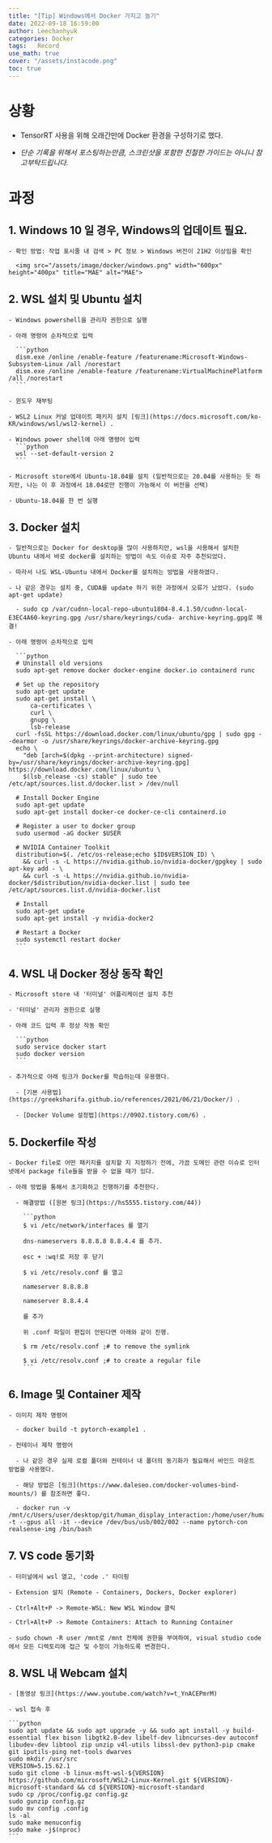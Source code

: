 ```yaml
---
title: "[Tip] Windows에서 Docker 가지고 놀기"
date: 2022-09-18 16:59:00
author: Leechanhyuk
categories: Docker
tags:	Record
use_math: true
cover: "/assets/instacode.png"
toc: true
---
```

# 상황

  - TensorRT 사용을 위해 오래간만에 Docker 환경을 구성하기로 했다.

  - *단순 기록을 위해서 포스팅하는만큼, 스크린샷을 포함한 친절한 가이드는 아니니 참고부탁드립니다.*

# 과정

  ## 1. Windows 10 일 경우, Windows의 업데이트 필요.

    - 확인 방법: 작업 표시줄 내 검색 > PC 정보 > Windows 버전이 21H2 이상임을 확인

      <img src="/assets/image/docker/windows.png" width="600px" height="400px" title="MAE" alt="MAE"> 

  ## 2. WSL 설치 및 Ubuntu 설치

    - Windows powershell을 관리자 권한으로 실행

    - 아래 명령어 순차적으로 입력

      ```python
      dism.exe /online /enable-feature /featurename:Microsoft-Windows-Subsystem-Linux /all /norestart
      dism.exe /online /enable-feature /featurename:VirtualMachinePlatform /all /norestart
      ```
    
    - 윈도우 재부팅

    - WSL2 Linux 커널 업데이트 패키지 설치 [링크](https://docs.microsoft.com/ko-KR/windows/wsl/wsl2-kernel) .

    - Windows power shell에 아래 명령어 입력
      ```python
      wsl --set-default-version 2
      ```

    - Microsoft store에서 Ubuntu-18.04를 설치 (일반적으로는 20.04를 사용하는 듯 하지만, 나는 이 후 과정에서 18.04로만 진행이 가능해서 이 버전을 선택)

    - Ubuntu-18.04를 한 번 실행

  ## 3. Docker 설치

    - 일반적으로는 Docker for desktop을 많이 사용하지만, wsl을 사용해서 설치한 Ubuntu 내에서 바로 docker를 설치하는 방법이 속도 이슈로 자주 추천되었다.

    - 따라서 나도 WSL-Ubuntu 내에서 Docker를 설치하는 방법을 사용하였다.

    - 나 같은 경우는 설치 중, CUDA를 update 하기 위한 과정에서 오류가 났었다. (sudo apt-get update)

      - sudo cp /var/cudnn-local-repo-ubuntu1804-8.4.1.50/cudnn-local-E3EC4A60-keyring.gpg /usr/share/keyrings/cuda- archive-keyring.gpg로 해결!

    - 아래 명령어 순차적으로 입력

      ```python
      # Uninstall old versions
      sudo apt-get remove docker docker-engine docker.io containerd runc

      # Set up the repository
      sudo apt-get update
      sudo apt-get install \
          ca-certificates \
          curl \
          gnupg \
          lsb-release
      curl -fsSL https://download.docker.com/linux/ubuntu/gpg | sudo gpg --dearmor -o /usr/share/keyrings/docker-archive-keyring.gpg
      echo \
        "deb [arch=$(dpkg --print-architecture) signed-by=/usr/share/keyrings/docker-archive-keyring.gpg] https://download.docker.com/linux/ubuntu \
        $(lsb_release -cs) stable" | sudo tee /etc/apt/sources.list.d/docker.list > /dev/null

      # Install Docker Engine
      sudo apt-get update
      sudo apt-get install docker-ce docker-ce-cli containerd.io

      # Register a user to docker group
      sudo usermod -aG docker $USER

      # NVIDIA Container Toolkit
      distribution=$(. /etc/os-release;echo $ID$VERSION_ID) \
        && curl -s -L https://nvidia.github.io/nvidia-docker/gpgkey | sudo apt-key add - \
        && curl -s -L https://nvidia.github.io/nvidia-docker/$distribution/nvidia-docker.list | sudo tee /etc/apt/sources.list.d/nvidia-docker.list

      # Install
      sudo apt-get update
      sudo apt-get install -y nvidia-docker2

      # Restart a Docker
      sudo systemctl restart docker
      ```

  ## 4. WSL 내 Docker 정상 동작 확인

    - Microsoft store 내 '터미널' 어플리케이션 설치 추천

    - '터미널' 관리자 권한으로 실행

    - 아래 코드 입력 후 정상 작동 확인

      ```python
      sudo service docker start
      sudo docker version
      ```

    - 추가적으로 아래 링크가 Docker를 학습하는데 유용했다.

      - [기본 사용법](https://greeksharifa.github.io/references/2021/06/21/Docker/) .

      - [Docker Volume 설정법](https://0902.tistory.com/6) .
      

  ## 5. Dockerfile 작성

    - Docker file로 어떤 패키지를 설치할 지 지정하기 전에, 가끔 도메인 관련 이슈로 인터넷에서 package file들을 받을 수 없을 때가 있다.

    - 아래 방법을 통해서 초기화하고 진행하기를 추천한다.

      - 해결방법 ([원본 링크](https://hs5555.tistory.com/44))

        ```python
        $ vi /etc/network/interfaces 를 열기

        dns-nameservers 8.8.8.8 8.8.4.4 를 추가.

        esc + :wq!로 저장 후 닫기

        $ vi /etc/resolv.conf 를 열고

        nameserver 8.8.8.8

        nameserver 8.8.4.4

        를 추가

        위 .conf 파일이 편집이 안된다면 아래와 같이 진행.

        $ rm /etc/resolv.conf ;# to remove the symlink

        $ vi /etc/resolv.conf ;# to create a regular file
        ```

  ## 6. Image 및 Container 제작

    - 이미지 제작 명령어

      - docker build -t pytorch-example1 .

    - 컨테이너 제작 명령어

      - 나 같은 경우 실제 로컬 폴더와 컨테이너 내 폴더의 동기화가 필요해서 바인드 마운트 방법을 사용했다.

      - 해당 방법은 [링크](https://www.daleseo.com/docker-volumes-bind-mounts/) 를 참조하면 좋다.

      - docker run -v /mnt/c/Users/user/desktop/git/human_display_interaction:/home/user/human_display_interaction -t --gpus all -it --device /dev/bus/usb/002/002 --name pytorch-con realsense-img /bin/bash

  ## 7. VS code 동기화

    - 터미널에서 wsl 열고, 'code .' 타이핑

    - Extension 설치 (Remote - Containers, Dockers, Docker explorer)

    - Ctrl+Alt+P -> Remote-WSL: New WSL Window 클릭

    - Ctrl+Alt+P -> Remote Containers: Attach to Running Container

    - sudo chown -R user /mnt로 /mnt 전체에 권한을 부여하여, visual studio code에서 모든 디렉토리에 접근 및 수정이 가능하도록 변경한다.

  ## 8. WSL 내 Webcam 설치

    - [동영상 링크](https://www.youtube.com/watch?v=t_YnACEPmrM)

    - wsl 접속 후

    ```python
    sudo apt update && sudo apt upgrade -y && sudo apt install -y build-essential flex bison libgtk2.0-dev libelf-dev libncurses-dev autoconf libudev-dev libtool zip unzip v4l-utils libssl-dev python3-pip cmake git iputils-ping net-tools dwarves
    sudo mkdir /usr/src
    VERSION=5.15.62.1
    sudo git clone -b linux-msft-wsl-${VERSION} https://github.com/microsoft/WSL2-Linux-Kernel.git ${VERSION}-microsoft-standard && cd ${VERSION}-microsoft-standard
    sudo cp /proc/config.gz config.gz
    sudo gunzip config.gz
    sudo mv config .config
    ls -al
    sudo make menuconfig
    sudo make -j$(nproc)
    ```

